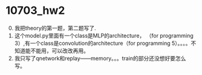 # 10703_hw2
0. 我把theory的第一题，第二题写了.
1. 这个model.py里面有一个class是MLP的architecture， （for programming 3）,有一个class是convolution的architecture（for programming 5）。。。。不知道能不能用，可以改改再用。
2. 我只写了qnetwork和replay——memory。。。train的部分还没想好要怎么写。
